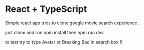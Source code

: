 # React + TypeScript 

Simple react app tries to clone google movie search experience . 

just clone and run npm install then npm run dev.

to test try to type Avatar or Breaking Bad in search box !!

